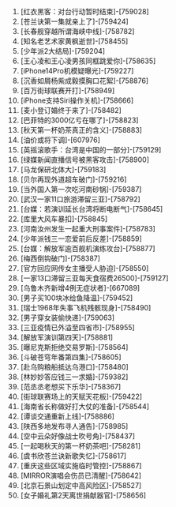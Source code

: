 
1. [红衣黑客：对台行动暂时结束]-[759028]
1. [苍兰诀第一集就亲上了]-[759424]
1. [长春舰穿越所谓海峡中线]-[758782]
1. [知名老艺术家黄枫逝世]-[758455]
1. [少年派2大结局]-[759204]
1. [王心凌和王心凌男孩同框跳爱你]-[758635]
1. [iPhone14Pro机模疑曝光]-[759227]
1. [沉香如屑杨紫成毅摸胸口花絮]-[758876]
1. [百万街球联赛开打]-[758949]
1. [iPhone支持Siri操作关机]-[758666]
1. [麦小登订婚终于来了]-[758482]
1. [巴菲特的3000亿亏在哪了]-[758823]
1. [秋天第一杯奶茶真正的含义]-[758883]
1. [油价或将下调]-[607976]
1. [英摇滚歌手：台湾是中国的一部分]-[759129]
1. [绿媒新闻直播信号被黑客攻击]-[758900]
1. [马龙保研北体大]-[759183]
1. [贝尔再现外道超车破门]-[759216]
1. [当外国人第一次吃河南砂锅]-[759387]
1. [武汉一家11口旅游滞留三亚]-[758792]
1. [台媒：若演训延长台湾将断电断气]-[758645]
1. [库里大风车暴扣]-[758845]
1. [河南汝州发生一起重大刑事案件]-[758783]
1. [少年派钱三一恋爱前后反差]-[758859]
1. [台媒：解放军逾百舰机演练攻台]-[758877]
1. [梅西倒钩破门]-[758387]
1. [官方回应网传女主播受人胁迫]-[758550]
1. [一家13口滞留三亚每天食宿费26500]-[759127]
1. [乌鲁木齐新增4例无症状者]-[667089]
1. [男子买100块冰给鱼降温]-[759452]
1. [瑞士1968年失事飞机残骸现身]-[758490]
1. [男子穿女装偷快递]-[759063]
1. [三亚疫情已外溢至四省市]-[758955]
1. [解放军演训第四天]-[758881]
1. [曝尼克斯拒绝交易罗斯]-[758564]
1. [斗破苍穹年番第四集]-[758605]
1. [赴乌购粮船抵达乌港口]-[758480]
1. [林妙妙答应钱三一求婚]-[759382]
1. [范丞丞老想买下乐华]-[758367]
1. [街球联赛场上的天赋天花板]-[759422]
1. [海南省长称做好打大仗的准备]-[758544]
1. [谭谈交通重新上线]-[758886]
1. [陕西多地发布寻人通告]-[758985]
1. [空中云朵好像战士吹号角]-[758437]
1. [一起喝秋天的第一杯奶茶吧]-[758281]
1. [虞书欣苍兰诀新歌失忆]-[758617]
1. [重庆这些区域实施临时管控]-[758867]
1. [MIRROR演唱会伤员已清醒]-[758642]
1. [北京石景山划定中高风险区]-[758527]
1. [女子婚礼第2天离世捐献器官]-[758656]
